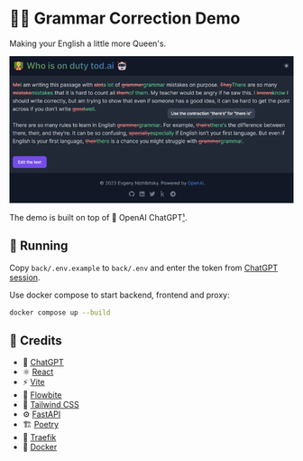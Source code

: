 # 🧑‍🏫 Grammar Correction Demo

Making your English a little more Queen's.

![Demo screenshot](docs/demo.png "Demo Screenshot")

The demo is built on top of 🤖 OpenAI ChatGPT[¹](#-credits).

## 🚀 Running

Copy `back/.env.example` to `back/.env` and enter the token from [ChatGPT session](https://chat.openai.com/api/auth/session).

Use docker compose to start backend, frontend and proxy:

```bash
docker compose up --build
```

## 🤗 Credits

- 🤖 [ChatGPT](https://chat.openai.com)
- ⚛️ [React](https://reactjs.org/)
- ⚡ [Vite](https://vitejs.dev/)
- 🧩 [Flowbite](https://flowbite.com/)
- 🎨 [Tailwind CSS](https://tailwindcss.com/)
- ⚙️ [FastAPI](https://fastapi.tiangolo.com/)
- 🏗️ [Poetry](https://python-poetry.org/)
- 🚦 [Traefik](https://doc.traefik.io/traefik/)
- 🐋 [Docker](https://docs.docker.com)
